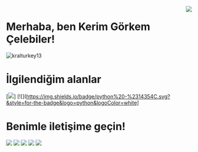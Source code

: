 <img align='right' src="https://github-readme-stats.vercel.app/api?username=kralturkey13&show_icons=true">

# Merhaba, ben Kerim Görkem Çelebiler! 

<p align="left"> <img src="https://komarev.com/ghpvc/?username=kralturkey13" alt="kralturkey13" /> </p>

# İlgilendiğim alanlar

[![](https://img.shields.io/badge/c%23%20-%23239120.svg?&style=for-the-badge&logo=c-sharp&logoColor=white)]
[![](https://img.shields.io/badge/python%20-%2314354C.svg?&style=for-the-badge&logo=python&logoColor=white]

# Benimle iletişime geçin!

[![](https://img.shields.io/badge/Microsoft%20Outlook-0078D4?logo=microsoft-outlook&logoColor=white&style=for-the-badge)](mailto:kerim_celebiler@hotmail.com)
[![](https://img.shields.io/badge/twitter-%231DA1F2.svg?&style=for-the-badge&logo=twitter&logoColor=white)](https://twitter.com/celebiler_kerim)
[![](https://img.shields.io/badge/linkedin-%230077B5.svg?&style=for-the-badge&logo=linkedin&logoColor=white)](https://www.linkedin.com/in/kerim-%C3%A7elebiler-6536b2139/)
[![](https://img.shields.io/badge/instagram-%23E4405F.svg?&style=for-the-badge&logo=instagram&logoColor=white)](https://www.instagram.com/kerim_celebiler/)
[![](https://img.shields.io/badge/github-%23100000.svg?&style=for-the-badge&logo=github&logoColor=white)](https://github.com/kralturkey13)




